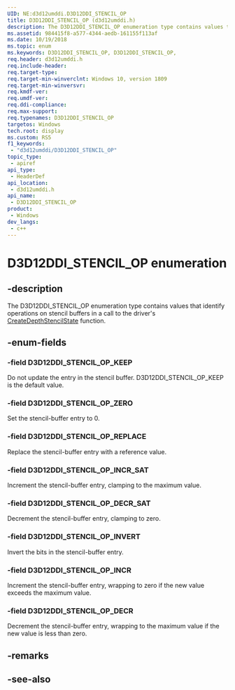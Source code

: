 ```yaml
---
UID: NE:d3d12umddi.D3D12DDI_STENCIL_OP
title: D3D12DDI_STENCIL_OP (d3d12umddi.h)
description: The D3D12DDI_STENCIL_OP enumeration type contains values that identify operations on stencil buffers.
ms.assetid: 984415f8-a577-4344-aedb-161155f113af
ms.date: 10/19/2018
ms.topic: enum
ms.keywords: D3D12DDI_STENCIL_OP, D3D12DDI_STENCIL_OP,
req.header: d3d12umddi.h
req.include-header: 
req.target-type: 
req.target-min-winverclnt: Windows 10, version 1809
req.target-min-winversvr: 
req.kmdf-ver: 
req.umdf-ver: 
req.ddi-compliance: 
req.max-support: 
req.typenames: D3D12DDI_STENCIL_OP
targetos: Windows
tech.root: display
ms.custom: RS5
f1_keywords:
 - "d3d12umddi/D3D12DDI_STENCIL_OP"
topic_type:
 - apiref
api_type:
 - HeaderDef
api_location:
 - d3d12umddi.h
api_name:
 - D3D12DDI_STENCIL_OP
product:
 - Windows
dev_langs:
 - c++
---
```


# D3D12DDI_STENCIL_OP enumeration

## -description

The D3D12DDI_STENCIL_OP enumeration type contains values that identify operations on stencil buffers in a call to the driver's [CreateDepthStencilState](nc-d3d12umddi-pfnd3d12ddi_createdepthstencilstate_0003.md) function.

## -enum-fields

### -field D3D12DDI_STENCIL_OP_KEEP

Do not update the entry in the stencil buffer. D3D12DDI_STENCIL_OP_KEEP is the default value.

### -field D3D12DDI_STENCIL_OP_ZERO

Set the stencil-buffer entry to 0.

### -field D3D12DDI_STENCIL_OP_REPLACE

Replace the stencil-buffer entry with a reference value.

### -field D3D12DDI_STENCIL_OP_INCR_SAT

Increment the stencil-buffer entry, clamping to the maximum value.

### -field D3D12DDI_STENCIL_OP_DECR_SAT

Decrement the stencil-buffer entry, clamping to zero.

### -field D3D12DDI_STENCIL_OP_INVERT

Invert the bits in the stencil-buffer entry.

### -field D3D12DDI_STENCIL_OP_INCR

Increment the stencil-buffer entry, wrapping to zero if the new value exceeds the maximum value.

### -field D3D12DDI_STENCIL_OP_DECR

Decrement the stencil-buffer entry, wrapping to the maximum value if the new value is less than zero.

## -remarks

## -see-also

